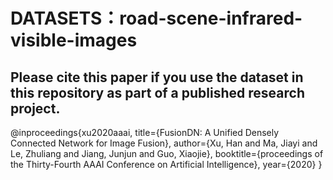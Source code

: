 # DATASETS：road-scene-infrared-visible-images 

## Please cite this paper if you use the dataset in this repository as part of a published research project.
@inproceedings{xu2020aaai,
   title={FusionDN: A Unified Densely Connected Network for Image Fusion},
   author={Xu, Han and Ma, Jiayi and Le, Zhuliang and Jiang, Junjun and Guo, Xiaojie},
   booktitle={proceedings of the Thirty-Fourth AAAI Conference on Artificial Intelligence},
   year={2020}
}
